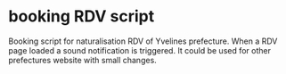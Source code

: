 # booking RDV script
Booking script for naturalisation RDV of Yvelines prefecture.
When a RDV page loaded a sound notification is triggered.
It could be used for other prefectures website with small changes.
